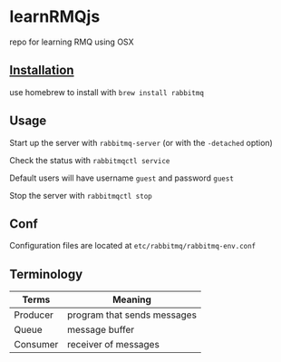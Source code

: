 # learnRMQjs
repo for learning RMQ using OSX

## [Installation](https://www.rabbitmq.com/download.html)
use homebrew to install with `brew install rabbitmq`

## Usage
Start up the server with `rabbitmq-server` (or with the `-detached` option)

Check the status with `rabbitmqctl service`

Default users will have username `guest` and password `guest`

Stop the server with `rabbitmqctl stop`

## Conf
Configuration files are located at `etc/rabbitmq/rabbitmq-env.conf`

## Terminology
Terms | Meaning
--- | ---
Producer | program that sends messages
Queue | message buffer
Consumer | receiver of messages

